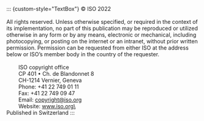 ::: {custom-style="TextBox"}
© ISO 2022\
\
All rights reserved. Unless otherwise specified, or required in the context of its implementation, no part of this publication may be reproduced or utilized otherwise in any form or by any means, electronic or mechanical, including photocopying, or posting on the internet or an intranet, without prior written permission. Permission can be requested from either ISO at the address below or ISO’s member body in the country of the requester.\
\
&nbsp; &nbsp; &nbsp; &nbsp; ISO copyright office\
&nbsp; &nbsp; &nbsp; &nbsp; CP 401 • Ch. de Blandonnet 8\
&nbsp; &nbsp; &nbsp; &nbsp; CH-1214 Vernier, Geneva\
&nbsp; &nbsp; &nbsp; &nbsp; Phone: +41 22 749 01 11\
&nbsp; &nbsp; &nbsp; &nbsp; Fax: +41 22 749 09 47\
&nbsp; &nbsp; &nbsp; &nbsp; Email: copyright@iso.org\
&nbsp; &nbsp; &nbsp; &nbsp; Website: www.iso.org\
\
Published in Switzerland
:::
